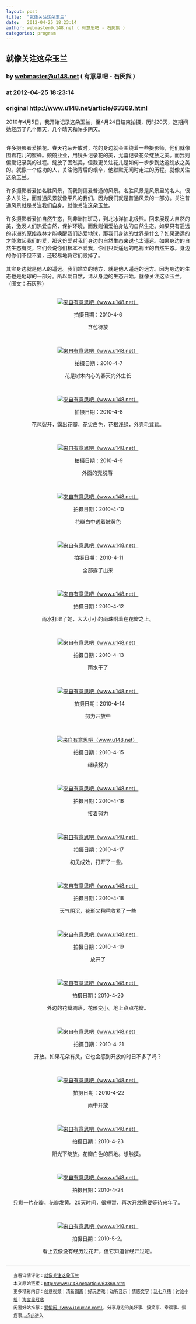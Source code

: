 ```yaml
---
layout: post
title:  "就像关注这朵玉兰"
date:   2012-04-25 18:23:14
author: webmaster@u148.net ( 有意思吧 - 石灰熊 )
categories: program
---
```


## 就像关注这朵玉兰
### by webmaster@u148.net ( 有意思吧 - 石灰熊 )
### at 2012-04-25 18:23:14
### original <http://www.u148.net/article/63369.html>

<p>2010年4月5日，我开始记录这朵玉兰，至4月24日结束拍摄，历时20天，这期间她经历了几个雨天，几个晴天和许多阴天。</p> <div> </div> <div>许多摄影者爱拍花。春天花朵开放时，花的身边就会围绕着一些摄影师，他们就像围着花儿的蜜蜂。兢兢业业，用镜头记录花的美，尤喜记录花朵绽放之美。而我则偏爱记录美的过程。绽放了固然美，但我更关注花儿是如何一步步到达这绽放之美的。就像一个成功的人，关注他背后的艰辛，他默默无闻时走过的历程。就像关注这朵玉兰。</div> <div> </div> <div>许多摄影者爱拍名胜风景，而我则偏爱普通的风景。名胜风景是风景里的名人，很多人关注，而普通风景就像平凡的我们。因为我们就是普通风景的一部分。关注普通风景就是关注我们自身。就像关注这朵玉兰。</div> <div> </div> <div>许多摄影者爱拍自然生态，到非洲拍斑马，到北冰洋拍北极熊。回来展现大自然的美，激发人们热爱自然，保护环境。而我则偏爱拍身边的自然生态。如果只有遥远的非洲的原始森林才能唤醒我们热爱地球，那我们身边的世界是什么？如果遥远的才能激起我们的爱，那这份爱对我们身边的自然生态来说也太遥远。如果身边的自然生态有灵，它们会说你们根本不爱我，你们只爱遥远的电视里的自然生态。身边的你们不但不爱，还轻易地将它们毁掉了。</div> <div> </div> <div>其实身边就是他人的遥远。我们站立的地方，就是他人遥远的远方。因为身边的生态也是地球的一部分。所以爱自然，请从身边的生态开始。就像关注这朵玉兰。（图文：石灰熊）</div> <div> </div> <p style="text-align:center"><a href="http://www.u148.net/article/63369.html"><img src="http://file3.u148.net/2012/4/images/1334478616788.jpg" title="就像关注这朵玉兰" alt="来自有意思吧（www.u148.net）"></a></p> <p style="text-align:center">拍摄日期：2010-4-6</p> <p style="text-align:center">含苞待放</p> <p style="text-align:center"> </p> <p style="text-align:center"><a href="http://www.u148.net/article/63369.html"><img src="http://file3.u148.net/2012/4/images/1334478624849.jpg" title="就像关注这朵玉兰" alt="来自有意思吧（www.u148.net）"></a></p> <p style="text-align:center"> 拍摄日期：2010-4-7</p> <p style="text-align:center">花是树木内心的春天向外生长</p> <p style="text-align:center"> </p> <p style="text-align:center"><a href="http://www.u148.net/article/63369.html"><img src="http://file3.u148.net/2012/4/images/1334478632490.jpg" title="就像关注这朵玉兰" alt="来自有意思吧（www.u148.net）"></a></p> <p style="text-align:center"> 拍摄日期：2010-4-8</p> <p style="text-align:center">花苞裂开，露出花瓣，花尖白色，花根浅绿，外壳毛茸茸。</p> <p style="text-align:center"> </p> <p style="text-align:center"><a href="http://www.u148.net/article/63369.html"><img src="http://file3.u148.net/2012/4/images/1334478641329.jpg" title="就像关注这朵玉兰" alt="来自有意思吧（www.u148.net）"></a></p> <p style="text-align:center"> 拍摄日期：2010-4-9</p> <p style="text-align:center">外面的壳脱落 </p> <p style="text-align:center"> </p> <p style="text-align:center"><a href="http://www.u148.net/article/63369.html"><img src="http://file3.u148.net/2012/4/images/1334478651608.jpg" title="就像关注这朵玉兰" alt="来自有意思吧（www.u148.net）"></a></p> <p style="text-align:center"> 拍摄日期：2010-4-10</p> <p style="text-align:center">花瓣白中透着嫩黄色</p> <p style="text-align:center"> </p> <p style="text-align:center"><a href="http://www.u148.net/article/63369.html"><img src="http://file3.u148.net/2012/4/images/1334478653781.jpg" title="就像关注这朵玉兰" alt="来自有意思吧（www.u148.net）"></a></p> <p style="text-align:center"> 拍摄日期：2010-4-11</p> <p style="text-align:center">全部露了出来</p> <p style="text-align:center"> </p> <p style="text-align:center"><a href="http://www.u148.net/article/63369.html"><img src="http://file3.u148.net/2012/4/images/1334478653529.jpg" title="就像关注这朵玉兰" alt="来自有意思吧（www.u148.net）"></a></p> <p style="text-align:center"> 拍摄日期：2010-4-12</p> <p style="text-align:center">雨水打湿了她，大大小小的雨珠附着在花瓣之上。</p> <p style="text-align:center"> </p> <p style="text-align:center"><a href="http://www.u148.net/article/63369.html"><img src="http://file3.u148.net/2012/4/images/1334478668158.jpg" title="就像关注这朵玉兰" alt="来自有意思吧（www.u148.net）"></a></p> <p style="text-align:center"> 拍摄日期：2010-4-13</p> <p style="text-align:center">雨水干了</p> <p style="text-align:center"> </p> <p style="text-align:center"><a href="http://www.u148.net/article/63369.html"><img src="http://file3.u148.net/2012/4/images/1334478672919.jpg" title="就像关注这朵玉兰" alt="来自有意思吧（www.u148.net）"></a></p> <p style="text-align:center">  拍摄日期：2010-4-14</p> <p style="text-align:center">努力开放中</p> <p style="text-align:center"> </p> <p style="text-align:center"><a href="http://www.u148.net/article/63369.html"><img src="http://file3.u148.net/2012/4/images/1334478670348.jpg" title="就像关注这朵玉兰" alt="来自有意思吧（www.u148.net）"></a> </p> <p style="text-align:center"> 拍摄日期：2010-4-15</p> <p style="text-align:center">继续努力</p> <p style="text-align:center"> </p> <p style="text-align:center"><a href="http://www.u148.net/article/63369.html"><img src="http://file3.u148.net/2012/4/images/1334478673169.jpg" title="就像关注这朵玉兰" alt="来自有意思吧（www.u148.net）"></a></p> <p style="text-align:center"> 拍摄日期：2010-4-16</p> <p style="text-align:center">接着努力</p> <p style="text-align:center"> </p> <p style="text-align:center"><a href="http://www.u148.net/article/63369.html"><img src="http://file3.u148.net/2012/4/images/1334478699236.jpg" title="就像关注这朵玉兰" alt="来自有意思吧（www.u148.net）"></a></p> <p style="text-align:center"> 拍摄日期：2010-4-17</p> <p style="text-align:center">初见成效，打开了一些。</p> <p style="text-align:center"> </p> <p style="text-align:center"><a href="http://www.u148.net/article/63369.html"><img src="http://file3.u148.net/2012/4/images/1334478697261.jpg" title="就像关注这朵玉兰" alt="来自有意思吧（www.u148.net）"></a></p> <p style="text-align:center"> 拍摄日期：2010-4-18</p> <p style="text-align:center">天气阴沉，花形又稍稍收紧了一些</p> <p style="text-align:center"> </p> <p style="text-align:center"><a href="http://www.u148.net/article/63369.html"><img src="http://file3.u148.net/2012/4/images/1334478698874.jpg" title="就像关注这朵玉兰" alt="来自有意思吧（www.u148.net）"></a></p> <p style="text-align:center"> 拍摄日期：2010-4-19</p> <p style="text-align:center">放开了</p> <p style="text-align:center"> </p> <p style="text-align:center"><a href="http://www.u148.net/article/63369.html"><img src="http://file3.u148.net/2012/4/images/1334478720792.jpg" title="就像关注这朵玉兰" alt="来自有意思吧（www.u148.net）"></a></p> <p style="text-align:center">拍摄日期：2010-4-20</p> <p style="text-align:center">外边的花瓣凋落，花形变小。地上点点花瓣。</p> <p style="text-align:center"> </p> <p style="text-align:center"><a href="http://www.u148.net/article/63369.html"><img src="http://file3.u148.net/2012/4/images/1334478721626.jpg" title="就像关注这朵玉兰" alt="来自有意思吧（www.u148.net）"></a></p> <p style="text-align:center"> 拍摄日期：2010-4-21</p> <p style="text-align:center">开放。如果花朵有灵，它也会感到开放的时日不多了吗？</p> <p style="text-align:center"> </p> <p style="text-align:center"><a href="http://www.u148.net/article/63369.html"><img src="http://file3.u148.net/2012/4/images/1334478724876.jpg" title="就像关注这朵玉兰" alt="来自有意思吧（www.u148.net）"></a></p> <p style="text-align:center"> 拍摄日期：2010-4-22</p> <p style="text-align:center">雨中开放</p> <p style="text-align:center"> </p> <p style="text-align:center"><a href="http://www.u148.net/article/63369.html"><img src="http://file3.u148.net/2012/4/images/1334478719872.jpg" title="就像关注这朵玉兰" alt="来自有意思吧（www.u148.net）"></a></p> <p style="text-align:center">拍摄日期：2010-4-23</p> <p style="text-align:center">阳光下绽放。花瓣白色的质地。想触摸。</p> <div style="text-align:center"> </div> <p style="text-align:center"><a href="http://www.u148.net/article/63369.html"><img src="http://file3.u148.net/2012/4/images/1334478726969.jpg" title="就像关注这朵玉兰" alt="来自有意思吧（www.u148.net）"></a></p> <p style="text-align:center">拍摄日期：2010-4-24</p> <p style="text-align:center">只剩一片花瓣。花瓣发黄。20天时间，很短暂，再次开放需要等待来年了。</p> <p style="text-align:center"> </p> <p style="text-align:center"><a href="http://www.u148.net/article/63369.html"><img src="http://file3.u148.net/2012/4/images/1334478724142.jpg" title="就像关注这朵玉兰" alt="来自有意思吧（www.u148.net）"></a></p> <p style="text-align:center"> 拍摄日期：2010-5-2。</p> <p style="text-align:center"> 看上去像没有经历过花开，但它知道曾经开过吧。</p><p style="line-height:22px;padding:15px 0 0 20px;margin:30px 0;font-size:12px;border-top:2px #f3f3f3 solid">查看详情评论：<a href="http://www.u148.net/article/63369.html">就像关注这朵玉兰</a><br>本文原始链接：<a href="http://www.u148.net/article/63369.html">http://www.u148.net/article/63369.html</a><br>更多精彩内容：<a href="http://www.u148.net/video.html">创意视频</a>┊<a href="http://www.u148.net/image.html">清新图画</a>┊<a href="http://www.u148.net/game.html">好玩游戏</a>┊<a href="http://www.u148.net/audio.html">动听音乐</a>┊<a href="http://www.u148.net/text.html">情感文字</a>┊<a href="http://www.u148.net/mix.html">乱七八糟</a>┊<a href="http://www.u148.net/group/">讨论小组</a>┊<a href="http://dianpu.tao123.com/?pid=mm_26142575_0_0&amp;eventid=102167">淘宝皇冠店</a><br>闲逛好站推荐：<a href="http://www.itouxian.com">爱偷闲（www.iTouxian.com）</a>，分享身边的美好事、搞笑事、幸福事、蛋疼事…<a href="http://www.itouxian.com">点此进入</a></p>